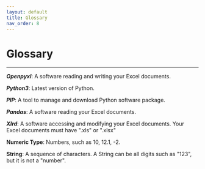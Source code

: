 ```yaml
---
layout: default
title: Glossary
nav_order: 8
---
```

# Glossary
<hr>

**_Openpyxl_**: A software reading and writing your Excel documents.

**_Python3_**: Latest version of Python.

**_PIP_**: A tool to manage and download Python software package.

**_Pandas_**: A software reading your Excel documents.

**_Xlrd_**: A software accessing and modifying your Excel documents. Your Excel documents must have ".xls" or ".xlsx"

**Numeric Type**: Numbers, such as 10, 12.1, -2.

**String**: A sequence of characters. A String can be all digits such as "123", but it is not a "number".
